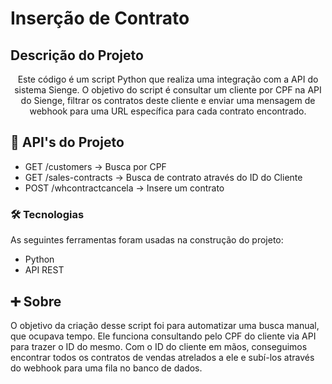 # Inserção de Contrato

## Descrição do Projeto

<p align="center">Este código é um script Python que realiza uma integração com a API do sistema Sienge. O objetivo do script é consultar um cliente por CPF na API do Sienge, filtrar os contratos deste cliente e enviar uma mensagem de webhook para uma URL específica para cada contrato encontrado.</p>

## 🎲 API's do Projeto

- GET /customers -> Busca por CPF
- GET /sales-contracts -> Busca de contrato através do ID do Cliente
- POST /whcontractcancela -> Insere um contrato

### 🛠 Tecnologias

As seguintes ferramentas foram usadas na construção do projeto:

- Python
- API REST

## ➕ Sobre 

<p align="left">O objetivo da criação desse script foi para automatizar uma busca manual, que ocupava tempo. Ele funciona consultando pelo CPF do cliente via API para trazer o ID do mesmo. Com o ID do cliente em mãos, conseguimos encontrar todos os contratos de vendas atrelados a ele e subí-los através do webhook para uma fila no banco de dados.</p>

